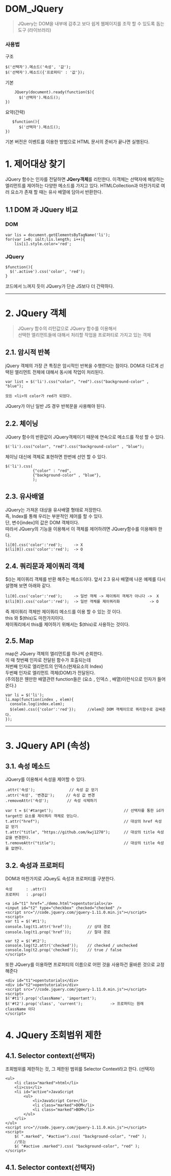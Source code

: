 DOM_JQuery
=======================
> JQuery는 DOM을 내부에 감추고 보다 쉽게 웹페이지를 조작 할 수 있도록 돕는 도구 (라이브러리)  
  
### 사용법  
구조
```
$('선택자').메소드('속성', '값');
$('선택자').메소드({'프로퍼티' : '값'});
```
기본
```
    JQuery(document).ready(function($){
      $('선택자').메소드();
})
```
요약(간략)   
```
   $function(){
      $('선택자').메소드();
})
```
기본 버전은 이벤트를 이용한 방법으로 HTML 문서의 준비가 끝나면 실행된다.

# 1. 제어대상 찾기
JQuery 함수는 인자를 전달하면 **JQery객체**를 리턴한다.
이객체는 선택자에 해당하는 엘리먼트를 제어하는 다양한 메소드를 가지고 있다.
HTMLCollection과 마찬가지로 여러 요소가 존재 할 때는 유사 배열에 담아서 반환한다.

## 1.1 DOM 과 JQuery 비교
### DOM
```
var lis = document.getElementsByTagName('li');
for(var i=0; i&lt;lis.length; i++){
    lis[i].style.color='red'; 
```
### JQuery
```
$function(){
  $('.active').css('color', 'red');
}
```
코드에서 느껴지 듯이 JQuery가 단순 JS보다 더 간략하다.
***
# 2. JQuery 객체
> JQuery 함수의 리턴값으로 JQuery 함수를 이용해서  
> 선택한 엘리먼트들에 대해서 처리할 작업을 프로퍼티로 가지고 있는 객체 
## 2.1. 암시적 반복
jQuery 객체의 가장 큰 특징은 암시적인 반복을 수행한다는 점이다.
DOM과 다르게 선택된 엘리먼트 전체에 대해서 동시에 작업이 처리된다.
```
var list = $('li').css("color", "red").css("background-color" , "blue");

모든 <li>의 color가 red가 되었다.
```
JQuery가 아닌 일반 JS 경우 반복문을 사용해야 된다.

## 2.2. 체이닝
JQuery 함수의 반환값이 JQuery객체이기 때문에 연속으로 메소드를 작성 할 수 있다.

```
$('li').css("color", "red").css("background-color" , "blue");
```
체이닝 대신에 객체로 표현하면 한번에 선언 할 수 있다.
```
$('li').css(
            {"color" : "red",
            {"background-color" , "blue"},
            );
```
## 2.3. 유사배열
JQuery는 가져온 대상을 유사배열 형태로 저장한다.   
즉, Index를 통해 우리는 부분적인 제어를 할 수 있다.  
단, 변수[index]의 값은 DOM 객체이다.  
따라서 JQuery의 기능을 이용해서 이 객체를 제어하려면 JQuery함수를 이용해야 한다.  
```
li[0].css('color':'red');     -> X
$(li[0]).css('color':'red');  -> O
```

## 2.4. 쿼리문과 제이쿼리 객체
$()는 제이쿼리 객체를 반환 해주는 메소드이다.
앞서 2.3 유사 배열에 나온 예제를 다시 설명해 보면 아래와 같다.
```
li[0].css('color':'red');     -> 일반 객체 -> 제이쿼리 객체가 아니다 ->  X
$(li[0]).css('color':'red');  -> 일반 객체를 제이쿼리화             -> O
```
즉 제이쿼리 객체만 제이쿼리 메소드를 이용 할 수 있는 것 이다.  
this 와 $(this)도 마찬가지이다.  
제이쿼리에서 this를 제어하기 위해서는 $(this)로 사용하는 것이다.  

## 2.5. Map
map은 JQuery 객체의 엘리먼트를 하나씩 순회한다.  
이 때 첫번째 인자로 전달된 함수가 호출되는데  
처번째 인자로 엘리먼트의 인덱스(현재요소의 Index)  
두번째 인자로 엘리먼트 객체(DOM)가 전달된다.  
(주의점은 웬만한 배열관련 function들은 (요소 , 인덱스 , 배열)이런식으로 인자가 들어온다.)  
```
var li = $('li');
li.map(function(index , elem){
  console.log(index.elem);
  $(elem).css({'color':'red'});     //elem은 DOM 객체이므로 쿼리함수로 감싸준다.
});
```

***
# 3. JQuery API (속성)
## 3.1. 속성 메소드
JQuery를 이용해서 속성을 제어할 수 있다.
```
.attr('속성');               // 속성 값 얻기
.attr('속성', '변경값');     // 속성 값 변경
.removeAttr('속성');        // 속성 삭제하기 
  
var t = $('#target');                               // 선택자를 통한 id가 target인 요소를 제이쿼리 객체로 얻는다.
t.attr("href");                                     // 대상의 href 속성 값 얻기
t.attr("title", "https://github.com/kwj1270");      // 대상의 title 속성 값을 변경한다.
t.removeAttr("title");                              // 대상의 title 속성을 없앤다.
```
## 3.2. 속성과 프로퍼티
DOM과 마찬가지로 JQuey도 속성과 프로퍼티를 구분한다.
```
속성      : .attr()
프로퍼티   : .prop()   

<a id="t1" href="./demo.html">opentutorials</a>
<input id="t2" type="checkbox" checked="checked" />
<script src="//code.jquery.com/jquery-1.11.0.min.js"></script>
<script>
var t1 = $('#t1');
console.log(t1.attr('href'));       // 상대 경로 
console.log(t1.prop('href'));       // 절대 경로
 
var t2 = $('#t2');
console.log(t2.attr('checked'));    // checked / unchecked
console.log(t2.prop('checked'));    // true / false
</script>
```
또한 JQuery를 이용하면 프로퍼티의 이름으로 어떤 것을 사용하건 올바른 것으로 교정해준다
```
<div id="t1">opentutorials</div>
<div id="t2">opentutorials</div>
<script src="//code.jquery.com/jquery-1.11.0.min.js"></script>
<script>
$('#t1').prop('className', 'important'); 
$('#t2').prop('class', 'current');            -> 프로퍼티는 원래 className 이다
</script>
```
# 4. JQuery 조회범위 제한
## 4.1. Selector context(선택자)
조회범위를 제한하는 것, 그 제한된 범위를 Selector Context라고 한다. (선택자)
```
<ul>
    <li class="marked">html</li>
    <li>css</li>
    <li id="active">JavaScript
        <ul>
            <li>JavaScript Core</li>
            <li class="marked">DOM</li>
            <li class="marked">BOM</li>
        </ul>
    </li>
</ul>
<script src="//code.jquery.com/jquery-1.11.0.min.js"></script>
<script>
    $( ".marked", "#active").css( "background-color", "red" );
    //또는
    $( "#active .marked").css( "background-color", "red" );
</script>
```
## 4.1. Selector context(선택자)
